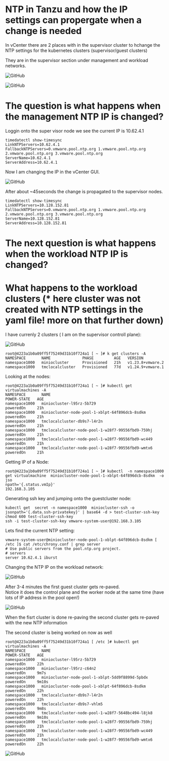 # NTP in Tanzu and how the IP settings can propergate when a change is needed

In vCenter there are 2 places with in the supervisor cluster to hchange the NTP settings for the kubernetes clusters (supervisor/guest clusters) 

They are in the supervisor section under management and workload networks. 

![GitHub](sup1.png)

![GitHub](guest1.png)

# The question is what happens when the management NTP IP is changed? 

Loggin onto the super visor node we see the current IP is 10.62.4.1

```
timedatectl show-timesync
LinkNTPServers=10.62.4.1
FallbackNTPServers=0.vmware.pool.ntp.org 1.vmware.pool.ntp.org 2.vmware.pool.ntp.org 3.vmware.pool.ntp.org
ServerName=10.62.4.1
ServerAddress=10.62.4.1
```

Now I am changing the IP in the vCenter GUI. 

![GitHub](mgtchange1.png)


After about ~45seconds the change is propagated to the supervisor nodes.

```
timedatectl show-timesync
LinkNTPServers=10.128.152.81
FallbackNTPServers=0.vmware.pool.ntp.org 1.vmware.pool.ntp.org 2.vmware.pool.ntp.org 3.vmware.pool.ntp.org
ServerName=10.128.152.81
ServerAddress=10.128.152.81
```

# The next question is what happens when the workload NTP IP is changed?
# What happens to the workload clusters (* here cluster was not created with NTP settings in the yaml file! more on that further down) 

I have currenly 2 clusters ( I am on the supervisor controll plane): 

![GitHub](guestclusters1.png)



```
root@4223a1b0a09ff5f75249d31b10f724a1 [ ~ ]# k get clusters -A
NAMESPACE       NAME              PHASE         AGE   VERSION
namespace1000   miniocluster      Provisioned   21h   v1.23.8+vmware.2
namespace1000   tmclocalcluster   Provisioned   77d   v1.24.9+vmware.1
```

Looking at the nodes: 

```
root@4223a1b0a09ff5f75249d31b10f724a1 [ ~ ]# kubectl get virtualmachines -A
NAMESPACE       NAME                                                POWER-STATE   AGE
namespace1000   miniocluster-l95rz-5b729                            poweredOn     21h
namespace1000   miniocluster-node-pool-1-xblpt-64f896dcb-8sdkm      poweredOn     21h
namespace1000   tmclocalcluster-db9s7-l4r2n                         poweredOn     21h
namespace1000   tmclocalcluster-node-pool-1-w28f7-99556fbd9-759hj   poweredOn     21h
namespace1000   tmclocalcluster-node-pool-1-w28f7-99556fbd9-wc449   poweredOn     21h
namespace1000   tmclocalcluster-node-pool-1-w28f7-99556fbd9-wmtx6   poweredOn     21h
```
Getting IP of a Node: 

```
root@4223a1b0a09ff5f75249d31b10f724a1 [ ~ ]# kubectl  -n namespace1000 get virtualmachine  miniocluster-node-pool-1-xblpt-64f896dcb-8sdkm  -o jso
npath='{.status.vmIp}'
192.168.3.105
```

Generating ssh key and jumping onto the guestcluster node: 

```
kubectl get  secret -n namespace1000  miniocluster-ssh -o jsonpath='{.data.ssh-privatekey}' | base64 -d > test-cluster-ssh-key
chmod 600 test-cluster-ssh-key
ssh -i test-cluster-ssh-key vmware-system-user@192.168.3.105
```
Lets find the current NTP setting: 

```
vmware-system-user@miniocluster-node-pool-1-xblpt-64f896dcb-8sdkm [ /etc ]$ cat /etc/chrony.conf | grep server
# Use public servers from the pool.ntp.org project.
# servers
server 10.62.4.1 iburst
```
Changing the NTP IP on the workload network: 

![GitHub](guestclusterntpchange1.png)

After 3-4 minutes the first guest cluster gets re-paved.  
Notice it does the control plane and the worker node at the same time (have lots of IP address in the pool open!) 

![GitHub](guestclusterrepave1.png)


When the fisrt cluster is done re-paving the second cluster gets re-paved with the new NTP information

The second cluster is being worked on now as well

```
root@4223a1b0a09ff5f75249d31b10f724a1 [ /etc ]# kubectl get virtualmachines -A
NAMESPACE       NAME                                                POWER-STATE   AGE
namespace1000   miniocluster-l95rz-5b729                            poweredOn     22h
namespace1000   miniocluster-l95rz-c64n2                            poweredOn     9m7s
namespace1000   miniocluster-node-pool-1-xblpt-5dd9f8899d-5pbdx     poweredOn     9m10s
namespace1000   miniocluster-node-pool-1-xblpt-64f896dcb-8sdkm      poweredOn     22h
namespace1000   tmclocalcluster-db9s7-l4r2n                         poweredOn     22h
namespace1000   tmclocalcluster-db9s7-vhlm5                         poweredOn     9m8s
namespace1000   tmclocalcluster-node-pool-1-w28f7-5648bc494-l8jk8   poweredOn     9m10s
namespace1000   tmclocalcluster-node-pool-1-w28f7-99556fbd9-759hj   poweredOn     21h
namespace1000   tmclocalcluster-node-pool-1-w28f7-99556fbd9-wc449   poweredOn     21h
namespace1000   tmclocalcluster-node-pool-1-w28f7-99556fbd9-wmtx6   poweredOn     22h
```

![GitHub](guestclusterrepave2.png)













